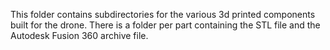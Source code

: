 This folder contains subdirectories for the various 3d printed components built for the drone.
There is a folder per part containing the STL file and the Autodesk Fusion 360 archive file.